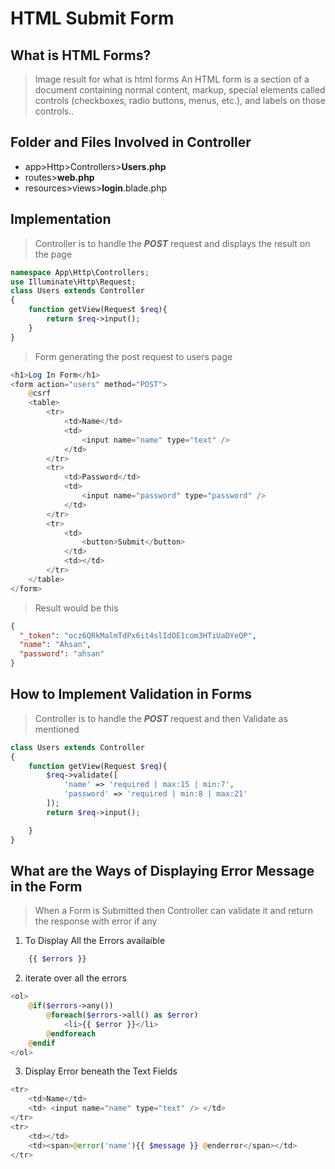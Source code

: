 # HTML Submit Form
## What is HTML Forms?
> Image result for what is html forms An HTML form is a section of a document containing normal content, markup, special elements called controls (checkboxes, radio buttons, menus, etc.), and labels on those controls..
## Folder and Files Involved in Controller
* app>Http>Controllers>**Users.php**
* routes>**web.php**
* resources>views>**login**.blade.php
## Implementation
> Controller is to handle the ***POST*** request
> and displays the result on the page
```php
namespace App\Http\Controllers;
use Illuminate\Http\Request;
class Users extends Controller
{
    function getView(Request $req){
        return $req->input();
    }
}
```
> Form generating the post request to users page
```php
<h1>Log In Form</h1>
<form action="users" method="POST">
    @csrf
    <table>
        <tr>
            <td>Name</td>
            <td>
                <input name="name" type="text" />
            </td>
        </tr>
        <tr>
            <td>Password</td>
            <td>
                <input name="password" type="password" />
            </td>
        </tr>
        <tr>
            <td>
                <button>Submit</button>
            </td>
            <td></td>
        </tr>
    </table>
</form>

```
> Result would be this
```json
{
  "_token": "ocz6QRkMalmTdPx6it4slIdOE1com3HTiUaDYeQP",
  "name": "Ahsan",
  "password": "ahsan"
}
```
## How to Implement Validation in Forms
> Controller is to handle the ***POST*** request
> and then Validate as mentioned
```php
class Users extends Controller
{
    function getView(Request $req){
        $req->validate([
            'name' => 'required | max:15 | min:7',
            'password' => 'required | min:8 | max:21'
        ]);
        return $req->input();

    }
}
```
## What are the Ways of Displaying Error Message in the Form
> When a Form is Submitted then Controller can validate it and return the response with error if any
1. To Display All the Errors availaible
```php
    {{ $errors }}
```
2. iterate over all the errors
```php
<ol>
    @if($errors->any())
        @foreach($errors->all() as $error)
            <li>{{ $error }}</li>
        @endforeach
    @endif
</ol>
```
3. Display Error beneath the Text Fields
```php
<tr>
    <td>Name</td>
    <td> <input name="name" type="text" /> </td>
</tr>
<tr>
    <td></td>
    <td><span>@error('name'){{ $message }} @enderror</span></td>
</tr>
```
